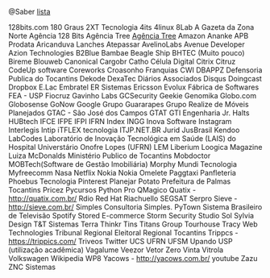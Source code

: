 @Saber
[lista](http://groups.google.com/group/cacounicamp)

128bits.com
180 Graus
2XT Tecnologia
4its
4linux
8Lab
A Gazeta da Zona Norte
Agência 128 Bits
Agência Tree <a href="http://www.agenciatree.com/">Agência Tree</a>
Amazon
Ananke
APB Prodata
Aricanduva Lanches
Atepassar
AvelinoLabs
Avenue Developer
Azion Technologies
B2Blue
Bambae
Beagle Ship
BHTEC (Muito pouco)
Bireme
Blouweb
Canonical
Cargobr
Catho
Célula Digital
Citrix
Citruz
CodeUp software
Coreworks
Croasonho Franquias
CWI
DBAPPZ
Defensoria Publica do Tocantins
Dekode
DexaTec
Diários Associados
Disqus
Doingcast
Dropbox
E.Lac
Embratel
ER Sistemas
Ericsson
Evolux
Fábrica de Softwares
FEA - USP
Fiocruz
Gavinho Labs
GCSecurity
Geekie
Genomika
Globo.com
Globosense
GoNow
Google
Grupo Guararapes
Grupo Realize de Móveis Planejados
GTAC - São José dos Campos
GTAT
GTI Engenharia Jr.
Halts
HUBtech
IFCE
IFPE
IFPI
IFRN
Index
INGG
Inova Software
Instagram
Interlegis
Intip
iTFLEX tecnologia
ITJP.NET.BR
Jurid
JusBrasil
Kendoo
LabCodes
Laboratório de Inovação Tecnológica em Saúde (LAIS) do Hospital Universtário Onofre Lopes (UFRN)
LEM
Liberium
Loogica
Magazine Luiza
McDonalds 
Ministério Publico de Tocantins
Mobdoctor
MOBTech(Software de Gestão Imobiliária)
Morphy
Mundi Tecnologia
Myfreecomm
Nasa
Netflix
Nokia
Nokia
Omelete
Paggtaxi
Panfleteria
Phoebus Tecnologia
Pinterest
Planejar
Potato
Prefeitura de Palmas Tocantins
Pricez
Pycursos
Python Pro
QMagico
Quatix - http://quatix.com.br/
Rdio
Red Hat
Riachuello
SEGSAT
Serpro
Sieve - http://sieve.com.br/
Simples Consultoria
Simples. PyTown
Sistema Brasileiro de Televisão
Spotify
Stored E-commerce
Storm Security
Studio Sol
Sylvia Design
T&T Sistemas
Terra
Thinkr
Tins
Titans Group
Tourhouse
Tracy Web Technologies
Tribunal Regional Eleitoral Regional Tocantins
Trippcs - https://trippics.com/
Triveos
Twitter
UCS
UFRN
UFSM
Upando
USP (utilização acadêmica)
Vagalume
Veezor
Vetor Zero
Vinta
Vitrola
Volkswagen
Wikipedia
WP8
Yacows - http://yacows.com.br/
youtube
Zazu
ZNC Sistemas
